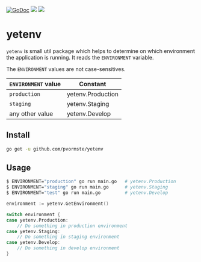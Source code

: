 [![GoDoc](https://godoc.org/github.com/pvormste/yetenv?status.svg)](https://godoc.org/github.com/pvormste/yetenv) ![](https://github.com/pvormste/yetenv/workflows/lint/badge.svg?branch=master) ![](https://github.com/pvormste/yetenv/workflows/tests/badge.svg?branch=master)

# yetenv

`yetenv` is small util package which helps to determine on which environment the application is running. It reads the `ENVIRONMENT` variable.

The `ENVIRONMENT` values are not case-sensitives.

| `ENVIRONMENT` value | Constant |
| ------------------- | -------- |
| `production` | yetenv.Production |
| `staging` | yetenv.Staging |
| any other value | yetenv.Develop |

## Install

```bash
go get -u github.com/pvormste/yetenv
```

## Usage

```bash
$ ENVIRONMENT="production" go run main.go   # yetenv.Production
$ ENVIRONMENT="staging" go run main.go      # yetenv.Staging
$ ENVIRONMENT="test" go run main.go         # yetenv.Develop
```

```go
environment := yetenv.GetEnvironment()

switch environment {
case yetenv.Production:
    // Do something in production environment
case yetenv.Staging:
    // Do something in staging environment
case yetenv.Develop:
    // Do something in develop environment
}
```
